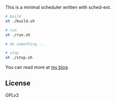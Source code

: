 This is a minimal scheduler written with sched-ext.

```bash
# build
sh ./build.sh

# run
sh ./run.sh

# do something ...

# stop
sh ./stop.sh
```

You can read more at [my blog](https://mostlynerdless.de/blog/2024/10/22/writing-a-minimal-linux-scheduler-in-c-with-sched-ext/).

License
-------
GPLv2